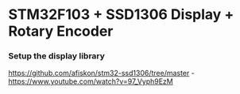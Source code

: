 # STM32F103 + SSD1306 Display + Rotary Encoder

### Setup the display library
https://github.com/afiskon/stm32-ssd1306/tree/master - https://www.youtube.com/watch?v=97_Vyph9EzM
